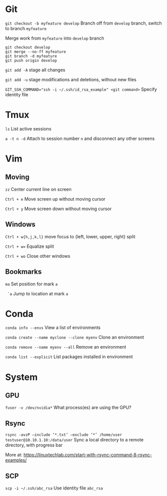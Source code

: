 # Git

`git checkout -b myfeature develop` Branch off from `develop` branch, switch to branch `myfeature`

Merge work from `myfeature` into `develop` branch
```
git checkout develop
git merge --no-ff myfeature
git branch -d myfeature
git push origin develop
```

`git add -A` stage all changes

`git add -u` stage modifications and deletions, without new files

`GIT_SSH_COMMAND="ssh -i ~/.ssh/id_rsa_example" <git command>` Specify identity file

# Tmux

`ls` List active sessions

`a -t n -d` Attach to session number `n` and disconnect any other screens

# Vim

## Moving

`zz` Center current line on screen

`Ctrl + e` Move screen up without moving cursor

`Ctrl + y` Move screen down without moving cursor

## Windows

`Ctrl + w{h,j,k,l}` move focus to {left, lower, upper, right} split

`Ctrl + w=` Equalize split

`Ctrl + wo` Close other windows

## Bookmarks

`ma` Set position for mark `a`

`` `a`` Jump to location at mark `a`

# Conda

`conda info --envs` View a list of environments

`conda create --name myclone --clone myenv` Clone an environment

`conda remove --name myenv --all` Remove an environment

`conda list --explicit` List packages installed in environment

# System

## GPU

`fuser -v /dev/nvidia*` What process(es) are using the GPU?

## Rsync

`rsync -avzP –include ‘*.txt’ –exclude ‘*’ /home/user testuser@10.10.1.10:/data/user` Sync a local directory to a remote directory, with progress bar

More at: https://linuxtechlab.com/start-with-rsync-command-8-rsync-examples/

## SCP

`scp -i ~/.ssh/abc_rsa` Use identity file `abc_rsa`
